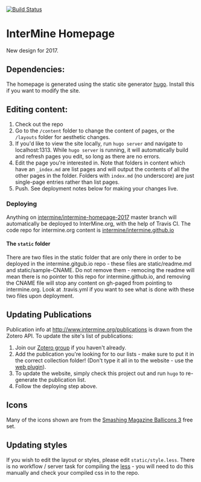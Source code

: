 [![Build Status](https://travis-ci.org/intermine/intermine-homepage-2017.svg?branch=master)](https://travis-ci.org/intermine/intermine-homepage-2017)

# InterMine Homepage

New design for 2017.

## Dependencies:
The homepage is generated using the static site generator [hugo](https://gohugo.io/). Install this if you want to modify the site.

## Editing content:

1. Check out the repo
2. Go to the `/content` folder to change the content of pages, or the `/layouts` folder for aesthetic changes.
4. If you'd like to view the site locally, run `hugo server` and navigate to localhost:1313. While `hugo server` is running, it will automatically build and refresh pages you edit, so long as there are no errors.
3. Edit the page you're interested in. Note that folders in content which have an `_index.md` are list pages and will output the contents of all the other pages in the folder. Folders with `index.md` (no underscore) are just single-page entries rather than list pages.
6. Push. See deployment notes below for making your changes live.

### Deploying

Anything on [intermine/intermine-homepage-2017](https://github.com/intermine/intermine-homepage-2017) master branch will automatically be deployed to InterMine.org, with the help of Travis CI. The code repo for intermine.org content is [intermine/intermine.github.io](https://github.com/intermine/intermine.github.io)

#### The `static` folder

There are two files in the static folder that are only there in order to be deployed in the intermine.gitgub.io repo - these files are static/readme.md and static/sample-CNAME. Do not remove them - remocing the readme will mean there is no pointer to this repo for intermine.github.io, and removing the CNAME file will stop any content on gh-paged from pointing to intermine.org. Look at .travis.yml if you want to see what is done with these two files upon deployment.


## Updating Publications

Publication info at http://www.intermine.org/publications is drawn from the Zotero API.
To update the site's list of publications:

1. Join our [Zotero group](https://www.zotero.org/groups/2117194/intermine/items/) if you haven't already.
2. Add the publication you're looking for to our lists - make sure to put it in the correct collection folder! (Don't type it all in to the website - use the [web plugin](https://www.zotero.org/support/getting_stuff_into_your_library)).
3. To update the website, simply check this project out and run `hugo` to re-generate the publication list.
4. Follow the deploying step above.

## Icons

Many of the icons shown are from the [Smashing Magazine Ballicons 3](https://www.smashingmagazine.com/2017/03/free-sparkly-icons-ballicons-eps-svg/) free set.

## Updating styles

If you wish to edit the layout or styles, please edit `static/style.less`. There is no workflow / server task for compiling the [less](http://lesscss.org/) - you will need to do this manually and check your compiled css in to the repo.
